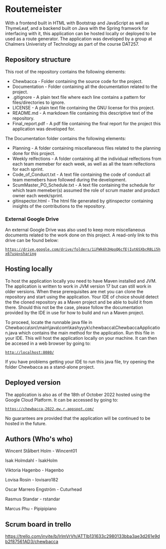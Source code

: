 # Routemeister
With a frontend built in HTML with Bootstrap and JavaScript as well as ThymeLeaf, and a backend built on Java with the Spring framwork for interfacing with it, this application can be hosted locally or deployed to be used as a route generator. The application was developed by a group at Chalmers Univeristy of Technology as part of the course DAT257.

## Repository structure
This root of the repository contains the following elements:
+ Chewbacca - Folder containing the source code for the project. 
+ Documentation - Folder containing all the documentation related to the project.
+ .gitignore - A plain text file where each line contains a pattern for files/directories to ignore.
+ LICENSE - A plain text file containing the GNU license for this project.
+ README.md - A markdown file containing this descriptive text of the repository.
+ Final_report.pdf - A pdf file containing the final report for the project this application was developed for.


The Documentation folder contains the following elements:
+ Planning - A folder containing miscellaneous files related to the planning done for this project.
+ Weekly relfections - A folder containing all the individual relfections from each team memeber for each week, as well as all the team relfections for each sprint.
+ Code_of_Conduct.txt - A text file containing the code of conduct all team memebers have followed during the development.
+ ScumMaster_PO_Schedule.txt - A text file containing the schedule for which team memeber(s) assumed the role of scrum master and product owner each week/sprint.
+ gitinspector.html - The html file generated by gitinspector containing insights of the contributions to the repository.

### External Google Drive
An external Google Drive was also used to keep more miscellaneous documents related to the work done on this project. A read-only link to this drive can be found below:

[`https://drive.google.com/drive/folders/1iFWk6h3HpoQ6cfEjIut6SXbcR8Li5hx6?usp=sharing`](https://drive.google.com/drive/folders/1iFWk6h3HpoQ6cfEjIut6SXbcR8Li5hx6?usp=sharing)

## Hosting locally
To host the application locally you need to have Maven installed and JVM. The application is written to work in JVM version 17 but can still work in older versions. When these prerequisites are met you can clone the repository and start using the application. Your IDE of choice should detect the the cloned repository as a Maven project and be able to build it from there. Should this not be the case, please follow the documentation provided by the IDE in use for how to build and run a Maven project.

To proceed, locate the runnable java file in Chewbacca\src\main\java\com\kashyyyk\chewbacca\ChewbaccaApplication.java which contains the main method for the application. Run this file in your IDE. This will host the application locally on your machine. It can then be accesed in a web browser by going to:

[`http://localhost:8080/`](http://localhost:8080/)

If you have problems getting your IDE to run this java file, try opening the folder Chewbacca as a stand-alone project.

## Deployed version
The application is also as of the 18th of October 2022 hosted using the Google Cloud Platform. It can be accessed by going to:

[`https://chewbacca-2022.ew.r.appspot.com/`](https://chewbacca-2022.ew.r.appspot.com/)

No guarantees are provided that the application will be continued to be hosted in the future.

## Authors (Who's who)

Wincent Stålbert Holm	-	Wincent01

Isak Holmdahl		-	IsakHolm

Viktoria Hagenbo	-	Hagenbo

Lovisa Rosin		-	lovisaro182

Oscar Marrero Engström	- 	Cuturhead

Rasmus Standar		-	rstandar

Marcus Phu		- 	Pipipipiano

## Scrum board in trello
https://trello.com/invite/b/IrlmVrVh/ATTIb131633c2980133bba3ae3d261e9db2f87561AD3/chewbacca 
